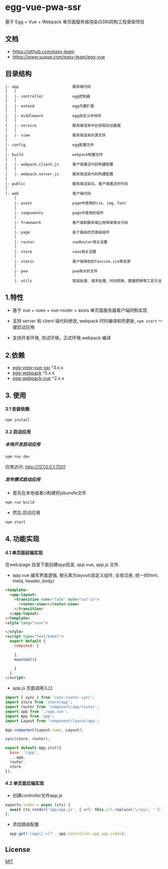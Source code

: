 # egg-vue-pwa-ssr

基于 Egg + Vue + Webpack 单页面服务端渲染(SSR)同构工程骨架项目


## 文档

- https://github.com/easy-team
- https://www.yuque.com/easy-team/egg-vue


## 目录结构

```
|- app                        服务端代码
|   |
|   |- controller             egg控制器
|   |
|   |- extend                 egg内置扩展
|   |
|   |- middleware             egg自定义中间件
|   |
|   |- service                服务端渲染中台获取后台数据
|   |
|   |- view                   服务端渲染的源文件
|
|- config                     egg配置文件
|
|- build                      webpack构建文件
|   |
|   |- webpack.client.js      客户端激活代码构建配置
|   |
|   |- webpack.server.js      服务端渲染代码构建配置
|
|- public                     服务端渲染后，客户端激活的代码
|
|- web                        客户端代码
    |
    |- asset                  page中使用的css、img、font
    |
    |- components             page中使用的组件           
    |
    |- framework              客户端和服务端公用骨架相关代码
    |
    |- page                   各个路由的页面级组件
    |
    |- router                 vueRouter相关设置
    |
    |- store                  vuex相关设置
    |
    |- static                 客户端用到的favicon.ico等资源
    |
    |- pwa                    pwa相关的文件
    |
    |- utils                  错误处理、请求处理、时间转换、数据转换等工具方法

```


## 1.特性

- 基于 vue + vuex + vue-router + axios 单页面服务器客户端同构实现

- 支持 server 和 client 端代码修改, webpack 时时编译和热更新, `npm start` 一键启动应用

- 支持开发环境, 测试环境，正式环境 webpack 编译
 

## 2.依赖

- [egg-view-vue-ssr](https://github.com/easy-team/egg-view-vue-ssr) ^3.x.x
- [egg-webpack](https://github.com/easy-team/egg-webpack) ^5.x.x
- [egg-webpack-vue](https://github.com/easy-team/egg-webpack-vue) ^2.x.x


## 3. 使用

#### 3.1 安装依赖

```bash
npm install
```


#### 3.2 启动应用

##### 本地开发启动应用

```bash
npm run dev
```

应用访问: http://127.0.0.1:7001

##### 发布模式启动应用

- 首先在本地或者ci构建好jsbundle文件

```bash
npm run build 
```

- 然后,启动应用

```bash
npm start 
```

## 4. 功能实现

#### 4.1 单页面前端实现

在web/page 目录下面创建app目录, app.vue, app.js 文件.

- app.vue 编写界面逻辑, 根元素为layout(自定义组件, 全局注册, 统一的html, meta, header, body)

```html
<template>
  <app-layout>
    <transition name="fade" mode="out-in">
      <router-view></router-view>
    </transition>
  </app-layout>
</template>
<style lang="sass">

</style>
<script type="text/babel">
  export default {
    computed: {

    },
    mounted(){

    }
  }
</script>
```

- app.js 页面调用入口

```javascript
import { sync } from 'vuex-router-sync';
import store from 'store/app';
import router from 'component/app/router';
import app from './app.vue';
import App from 'app';
import Layout from 'component/layout/app';

App.component(Layout.name, Layout);

sync(store, router);

export default App.init({
  base: '/app',
  ...app,
  router,
  store
});

```

#### 4.2 单页面后端实现

- 创建controller文件app.js

```javascript
exports.index = async (ctx) {
  await ctx.render('app/app.js', { url: this.url.replace(/\/app/, '') });
};
```

- 添加路由配置

```javascript
  app.get('/app(/.+)?', app.controller.app.app.index);
```


## License

[MIT](LICENSE)
